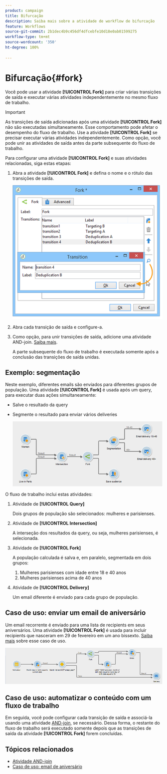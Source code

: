 ```yaml
---
product: campaign
title: Bifurcação
description: Saiba mais sobre a atividade de workflow de bifurcação
feature: Workflows
source-git-commit: 2b1dec4b9c456df4dfcebfe10d18e0ab01599275
workflow-type: tm+mt
source-wordcount: '350'
ht-degree: 100%

---
```


# Bifurcação{#fork}



Você pode usar a atividade **[!UICONTROL Fork]** para criar várias transições de saída e executar várias atividades independentemente no mesmo fluxo de trabalho.

>[!IMPORTANT]
>
>As transições de saída adicionadas após uma atividade **[!UICONTROL Fork]** não são executadas simultaneamente. Esse comportamento pode afetar o desempenho do fluxo de trabalho. Use a atividade **[!UICONTROL Fork]** se precisar executar várias atividades independentemente. Como opção, você pode unir as atividades de saída antes da parte subsequente do fluxo de trabalho.

Para configurar uma atividade **[!UICONTROL Fork]** e suas atividades relacionadas, siga estas etapas:

1. Abra a atividade **[!UICONTROL Fork]** e defina o nome e o rótulo das transições de saída.

   ![](assets/s_user_segmentation_fork.png)

1. Abra cada transição de saída e configure-a.
1. Como opção, para unir transições de saída, adicione uma atividade AND-join. [Saiba mais](and-join.md).

   A parte subsequente do fluxo de trabalho é executada somente após a conclusão das transições de saída unidas.

## Exemplo: segmentação

Neste exemplo, diferentes emails são enviados para diferentes grupos de população. Uma atividade **[!UICONTROL Fork]** é usada após um query, para executar duas ações simultaneamente:

* Salve o resultado da query
* Segmente o resultado para enviar vários deliveries

   ![A atividade Fork segue a interseção de dois queries e precede uma atividade de atualização de lista e uma atividade de Split.](assets/wkf_fork_example.png)

O fluxo de trabalho inclui estas atividades:

1. Atividade de **[!UICONTROL Query]**

   Dois grupos de população são selecionados: mulheres e parisienses.

1. Atividade de **[!UICONTROL Intersection]**

   A interseção dos resultados da query, ou seja, mulheres parisienses, é selecionada.

1. Atividade de **[!UICONTROL Fork]**

   A população calculada é salva e, em paralelo, segmentada em dois grupos:

   1. Mulheres parisienses com idade entre 18 e 40 anos
   1. Mulheres parisienses acima de 40 anos

1. Atividade de **[!UICONTROL Delivery]**

   Um email diferente é enviado para cada grupo de população.

## Caso de uso: enviar um email de aniversário

Um email recorrente é enviado para uma lista de recipients em seus aniversários. Uma atividade **[!UICONTROL Fork]** é usada para incluir recipients que nasceram em 29 de fevereiro em um ano bissexto. [Saiba mais](send-a-birthday-email.md) sobre esse caso de uso.

![A atividade fork segue uma atividade de teste e precede duas atividades de query.](assets/birthday-workflow_usecase_1.png)

## Caso de uso: automatizar o conteúdo com um fluxo de trabalho


Em seguida, você pode configurar cada transição de saída e associá-la usando uma atividade [AND-join](and-join.md), se necessário. Dessa forma, o restante do fluxo de trabalho será executado somente depois que as transições de saída da atividade **[!UICONTROL Fork]** forem concluídas.

## Tópicos relacionados

* [Atividade AND-join](and-join.md)
* [Caso de uso: email de aniversário](send-a-birthday-email.md)
